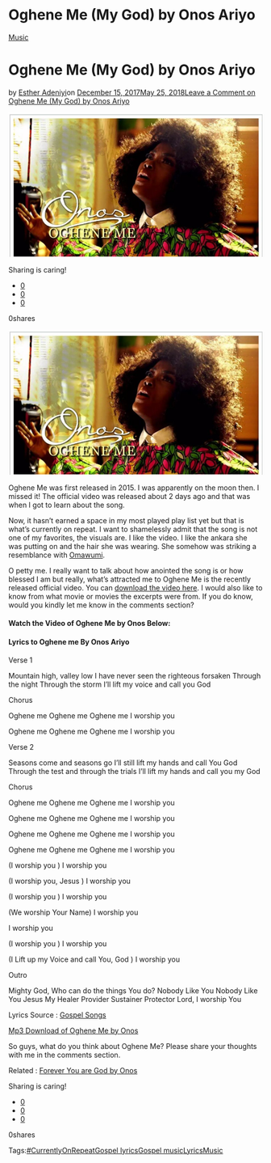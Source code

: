 # Oghene Me (My God) by Onos Ariyo

[Music](https://estheradeniyi.com/category/music/)
# Oghene Me (My God) by Onos Ariyo

by [Esther Adeniyi](https://estheradeniyi.com/author/esther-adeniyi/)on [December 15, 2017May 25, 2018](https://estheradeniyi.com/oghene-me-my-god-by-onos-ariyo/)[Leave a Comment on Oghene Me (My God) by Onos Ariyo](https://estheradeniyi.com/oghene-me-my-god-by-onos-ariyo/#respond)

![](images/IMG_20171214_130246_734.jpg)

Sharing is caring!

- [0](https://www.facebook.com/sharer/sharer.php?u=https%3A%2F%2Festheradeniyi.com%2Foghene-me-my-god-by-onos-ariyo%2F&amp;t=Oghene%20Me%20%28My%20God%29%20by%20Onos%20Ariyo)
- [0](https://twitter.com/intent/tweet?text=Oghene%20Me%20%28My%20God%29%20by%20Onos%20Ariyo&amp;url=https%3A%2F%2Festheradeniyi.com%2Foghene-me-my-god-by-onos-ariyo%2F)
- [0](#)

0shares

[![Oghene me, Esther Adeniyi](images/IMG_20171214_130246_734.jpg)](images/IMG_20171214_130246_734.jpg)

Oghene Me was first released in 2015. I was apparently on the moon then. I missed it! The official video was released about 2 days ago and that was when I got to learn about the song.

Now, it hasn&#x2019;t earned a space in my most played play list yet but that is what&#x2019;s currently on repeat. I want to shamelessly admit that the song is not one of my favorites, the visuals are. I like the video. I like the ankara she was putting on and the hair she was wearing. She somehow was striking a resemblance with [Omawumi](https://www.estheradeniyi.com/butterflies-by-omawumi-lyrics-mp3).

O petty me. I really want to talk about how anointed the song is or how blessed I am but really, what&#x2019;s attracted me to Oghene Me is the recently released official video. You can [download the video here](https://en.savefrom.net/#url=http://youtube.com/watch?v=o9uFzdP-Gag&amp;app=desktop&amp;utm_source=youtube.com&amp;utm_medium=short_domains&amp;utm_campaign=ssyoutube.com). I would also like to know from what movie or movies the excerpts were from. If you do know, would you kindly let me know in the comments section?

#### Watch the Video of Oghene Me by Onos Below:

#### Lyrics to Oghene me By Onos Ariyo

Verse 1

Mountain high, valley low
 I have never seen the righteous forsaken
 Through the night
 Through the storm
 I&#x2019;ll lift my voice and call you God

Chorus

Oghene me
 Oghene me
 Oghene me
 I worship you

Oghene me
 Oghene me
 Oghene me
 I worship you

Verse 2

Seasons come and seasons go
 I&#x2019;ll still lift my hands and call You God
 Through the test and through the trials
 I&#x2019;ll lift my hands and call you my God

Chorus

Oghene me
 Oghene me
 Oghene me
 I worship you

Oghene me
 Oghene me
 Oghene me
 I worship you

Oghene me
 Oghene me
 Oghene me
 I worship you

Oghene me
 Oghene me
 Oghene me
 I worship you

(I worship you )
 I worship you

(I worship you, Jesus )
 I worship you

(I worship you )
 I worship you

(We worship Your Name)
 I worship you

I worship you

(I worship you )
 I worship you

(I Lift up my Voice and call You, God )
 I worship you

Outro

Mighty God, Who can do the things You do?
 Nobody Like You
 Nobody Like You Jesus
 My Healer
 Provider
 Sustainer
 Protector
 Lord, I worship You

Lyrics Source : [Gospel Songs](https://gospelsongs.com.ng/oghene-me-lyrics-onos-ariyo/)

[Mp3 Download of Oghene Me by Onos](http://tooxclusive.com/download-mp3/onos-oghene-me-my-god/)

So guys, what do you think about Oghene Me? Please share your thoughts with me in the comments section.

Related : [Forever You are God by Onos](https://www.estheradeniyi.com/forever-you-are-god-by-onos-lyrics-mp3)

Sharing is caring!

- [0](https://www.facebook.com/sharer/sharer.php?u=https%3A%2F%2Festheradeniyi.com%2Foghene-me-my-god-by-onos-ariyo%2F&amp;t=Oghene%20Me%20%28My%20God%29%20by%20Onos%20Ariyo)
- [0](https://twitter.com/intent/tweet?text=Oghene%20Me%20%28My%20God%29%20by%20Onos%20Ariyo&amp;url=https%3A%2F%2Festheradeniyi.com%2Foghene-me-my-god-by-onos-ariyo%2F)
- [0](#)

0shares

Tags:[#CurrentlyOnRepeat](https://estheradeniyi.com/tag/currentlyonrepeat/)[Gospel lyrics](https://estheradeniyi.com/tag/gospel-lyrics/)[Gospel music](https://estheradeniyi.com/tag/gospel-music/)[Lyrics](https://estheradeniyi.com/tag/lyrics/)[Music](https://estheradeniyi.com/tag/music/)